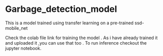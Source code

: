 # Garbage_detection_model
This is a model trained using transfer learning on a pre-trained  ssd-mobile_net

Check the colab file link for training the model . As i have already trained it and uploaded it ,you can use that too . 
To run inference checkout the jupyter notebook.
